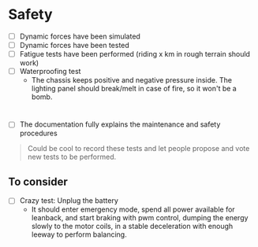 # Safety
- [ ] Dynamic forces have been simulated
- [ ] Dynamic forces have been tested
- [ ] Fatigue tests have been performed (riding x km in rough terrain should work)
- [ ] Waterproofing test
    - The chassis keeps positive and negative pressure inside. The lighting panel should break/melt in case of fire, so it won't be a bomb.


# 
- [ ] The documentation fully explains the maintenance and safety procedures

> Could be cool to record these tests and let people propose and vote new tests to be performed.


## To consider
- [ ] Crazy test: Unplug the battery
    - It should enter emergency mode, spend all power available for leanback, and start braking with pwm control, dumping the energy slowly to the motor coils, in a stable deceleration with enough leeway to perform balancing.
